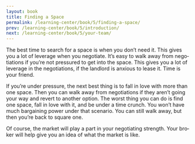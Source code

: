 ```yaml
---
layout: book
title: Finding a Space
permalink: /learning-center/book/5/finding-a-space/
prev: /learning-center/book/5/introduction/
next: /learning-center/book/5/your-team/
---
```


The best time to search for a space is when you don’t need it. This gives you a lot of lever­age when you nego­ti­ate. It’s easy to walk away from nego­ti­a­tions if you’re not pres­sured to get into the space. This gives you a lot of lever­age in the nego­ti­a­tions, if the land­lord is anx­ious to lease it. Time is your friend.

If you’re under pres­sure, the next best thing is to fall in love with more than one space. Then you can walk away from nego­ti­a­tions if they aren’t going your way and revert to another option. The worst thing you can do is find one space, fall in love with it, and be under a time crunch. You won’t have much bar­gain­ing power under that sce­nario. You can still walk away, but then you’re back to square one.

Of course, the mar­ket will play a part in your nego­ti­at­ing strength. Your bro­ker will help give you an idea of what the mar­ket is like.
